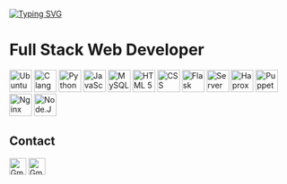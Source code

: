 [![Typing SVG](https://readme-typing-svg.demolab.com?font=Fira+Code&pause=1000&random=false&width=435&lines=Abdellatif+Hmiche;ALX+Software+Engineering+Student)](https://git.io/typing-svg)
# Full Stack Web Developer
<img src="https://seeklogo.com/images/U/ubuntu-logo-8B7C9ED4AD-seeklogo.com.png" alt="Ubuntu" width="40"/> <img src="https://upload.wikimedia.org/wikipedia/commons/thumb/1/18/C_Programming_Language.svg/695px-C_Programming_Language.svg.png" alt="C language" width="40"/> <img src="https://upload.wikimedia.org/wikipedia/commons/thumb/c/c3/Python-logo-notext.svg/1869px-Python-logo-notext.svg.png" alt="Python 3" width="40"/> <img src="https://upload.wikimedia.org/wikipedia/commons/6/6a/JavaScript-logo.png" alt="JavaScript" width="40"/> <img src="https://pngimg.com/uploads/mysql/mysql_PNG23.png" alt="MySQL" width="40"/> <img src="https://cdn.pixabay.com/photo/2017/08/05/11/16/logo-2582748_960_720.png" alt="HTML 5" width="40"/> <img src="https://cdn.pixabay.com/photo/2017/08/05/11/16/logo-2582747_1280.png" alt="CSS" width="40"/> <img src="https://i.postimg.cc/qvPqRxTs/flask-by-example-python-web-framework-bottle-bottle-107264c2ff1189df7a9cdfeb3f2d31df.png" alt="Flask" width="40"/> <img src="https://www.iconpacks.net/icons/2/free-database-server-icon-2375-thumb.png" alt="Server Management" width="40"/> <img src="https://upload.wikimedia.org/wikipedia/commons/a/ab/Haproxy-logo.png" alt="Haproxy" width="40"/> <img src="https://www.svgrepo.com/show/354230/puppet-icon.svg" alt="Puppet" width="40"/> <img src="https://static-00.iconduck.com/assets.00/file-type-nginx-icon-1793x2048-yt5u3fm7.png" alt="Nginx" width="40"/> <img src="https://static-00.iconduck.com/assets.00/node-js-icon-454x512-nztofx17.png" alt="Node.JS" width="40"/>

## Contact
<a href="mailto: abdelt.2012@gmail.com"><img src="https://upload.wikimedia.org/wikipedia/commons/thumb/7/7e/Gmail_icon_%282020%29.svg/1280px-Gmail_icon_%282020%29.svg.png" alt="Gmail" width="30"/></a> <a href="https://www.linkedin.com/in/abdellatif-hmiche-3227291b7/"><img src="https://upload.wikimedia.org/wikipedia/commons/thumb/8/81/LinkedIn_icon.svg/1024px-LinkedIn_icon.svg.png" alt="Gmail" width="30"/></a>
